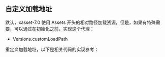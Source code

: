 <!-- docs/custom-loadpath.md -->
## 自定义加载地址

默认，xasset-7.0 使用 Assets 开头的相对路径加载资源，但是，如果有特殊需要，可以通过在初始化之前，实现这个代理：

- Versions.customLoadPath

重定义加载地址，以下是相关代码的实现参考：
